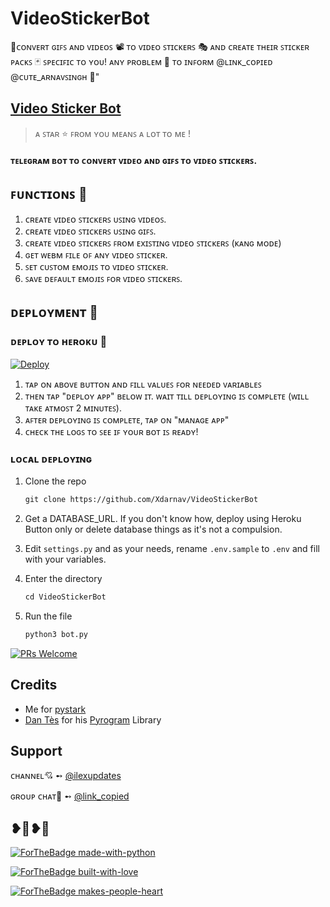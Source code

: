 # VideoStickerBot
🌱ᴄᴏɴᴠᴇʀᴛ ɢɪꜰꜱ ᴀɴᴅ ᴠɪᴅᴇᴏꜱ 📽️ ᴛᴏ ᴠɪᴅᴇᴏ ꜱᴛɪᴄᴋᴇʀꜱ 🎭 ᴀɴᴅ ᴄʀᴇᴀᴛᴇ ᴛʜᴇɪʀ ꜱᴛɪᴄᴋᴇʀ ᴘᴀᴄᴋꜱ 🃏 ꜱᴘᴇᴄɪꜰɪᴄ ᴛᴏ ʏᴏᴜ! ᴀɴʏ ᴘʀᴏʙʟᴇᴍ 🥏 ᴛᴏ ɪɴꜰᴏʀᴍ @ʟɪɴᴋ_ᴄᴏᴘɪᴇᴅ @ᴄᴜᴛᴇ_ᴀʀɴᴀᴠꜱɪɴɢʜ 🥀"

## [Video Sticker Bot](https://t.me/Video_StickerBot)

> ᴀ ꜱᴛᴀʀ ⭐ ꜰʀᴏᴍ ʏᴏᴜ ᴍᴇᴀɴꜱ ᴀ ʟᴏᴛ ᴛᴏ ᴍᴇ !

#### ᴛᴇʟᴇɢʀᴀᴍ ʙᴏᴛ ᴛᴏ ᴄᴏɴᴠᴇʀᴛ ᴠɪᴅᴇᴏ ᴀɴᴅ ɢɪꜰꜱ ᴛᴏ ᴠɪᴅᴇᴏ ꜱᴛɪᴄᴋᴇʀꜱ.

## ꜰᴜɴᴄᴛɪᴏɴꜱ 🎊

1. ᴄʀᴇᴀᴛᴇ ᴠɪᴅᴇᴏ ꜱᴛɪᴄᴋᴇʀꜱ ᴜꜱɪɴɢ ᴠɪᴅᴇᴏꜱ.
2. ᴄʀᴇᴀᴛᴇ ᴠɪᴅᴇᴏ ꜱᴛɪᴄᴋᴇʀꜱ ᴜꜱɪɴɢ ɢɪꜰꜱ.
3. ᴄʀᴇᴀᴛᴇ ᴠɪᴅᴇᴏ ꜱᴛɪᴄᴋᴇʀꜱ ꜰʀᴏᴍ ᴇxɪꜱᴛɪɴɢ ᴠɪᴅᴇᴏ ꜱᴛɪᴄᴋᴇʀꜱ (ᴋᴀɴɢ ᴍᴏᴅᴇ)
4. ɢᴇᴛ ᴡᴇʙᴍ ꜰɪʟᴇ ᴏꜰ ᴀɴʏ ᴠɪᴅᴇᴏ ꜱᴛɪᴄᴋᴇʀ.
5. ꜱᴇᴛ ᴄᴜꜱᴛᴏᴍ ᴇᴍᴏᴊɪꜱ ᴛᴏ ᴠɪᴅᴇᴏ ꜱᴛɪᴄᴋᴇʀ.
6. ꜱᴀᴠᴇ ᴅᴇꜰᴀᴜʟᴛ ᴇᴍᴏᴊɪꜱ ꜰᴏʀ ᴠɪᴅᴇᴏ ꜱᴛɪᴄᴋᴇʀꜱ.

## ᴅᴇᴘʟᴏʏᴍᴇɴᴛ 🎉

### ᴅᴇᴘʟᴏʏ ᴛᴏ ʜᴇʀᴏᴋᴜ 💜

[![Deploy](https://www.herokucdn.com/deploy/button.svg)](https://heroku.com/deploy?template=https://github.com/Xdarnav/VideoStickerBot)

1. ᴛᴀᴘ ᴏɴ ᴀʙᴏᴠᴇ ʙᴜᴛᴛᴏɴ ᴀɴᴅ ꜰɪʟʟ ᴠᴀʟᴜᴇꜱ ꜰᴏʀ ɴᴇᴇᴅᴇᴅ ᴠᴀʀɪᴀʙʟᴇꜱ
2. ᴛʜᴇɴ ᴛᴀᴘ "ᴅᴇᴘʟᴏʏ ᴀᴘᴘ" ʙᴇʟᴏᴡ ɪᴛ. ᴡᴀɪᴛ ᴛɪʟʟ ᴅᴇᴘʟᴏʏɪɴɢ ɪꜱ ᴄᴏᴍᴘʟᴇᴛᴇ (ᴡɪʟʟ ᴛᴀᴋᴇ ᴀᴛᴍᴏꜱᴛ 2 ᴍɪɴᴜᴛᴇꜱ).
3. ᴀꜰᴛᴇʀ ᴅᴇᴘʟᴏʏɪɴɢ ɪꜱ ᴄᴏᴍᴘʟᴇᴛᴇ, ᴛᴀᴘ ᴏɴ "ᴍᴀɴᴀɢᴇ ᴀᴘᴘ"
4. ᴄʜᴇᴄᴋ ᴛʜᴇ ʟᴏɢꜱ ᴛᴏ ꜱᴇᴇ ɪꜰ ʏᴏᴜʀ ʙᴏᴛ ɪꜱ ʀᴇᴀᴅʏ!

### ʟᴏᴄᴀʟ ᴅᴇᴘʟᴏʏɪɴɢ

1. Clone the repo
   ```markdown
   git clone https://github.com/Xdarnav/VideoStickerBot
   ```
2. Get a DATABASE_URL. If you don't know how, deploy using Heroku Button only or delete database things as it's not a compulsion.
   
3. Edit `settings.py` and as your needs, rename `.env.sample` to `.env` and fill with your variables.

4. Enter the directory
   ```markdown
   cd VideoStickerBot
   ```
5. Run the file
   ```markdown
   python3 bot.py
   ```


[![PRs Welcome](https://img.shields.io/badge/PRs-welcome-brightgreen.svg?style=flat-square)](http://makeapullrequest.com)

## Credits

- Me for [pystark](https://github.com/Xdarnav/pystark)
- [Dan Tès](https://github.com/delivrance) for his [Pyrogram](https://docs.pyrogram.org) Library

## Support

ᴄʜᴀɴɴᴇʟ💘 ➻ [@ilexupdates](https://t.me/ilexupdates)

ɢʀᴏᴜᴘ ᴄʜᴀᴛ💖 ➻ [@link_copied](https://t.me/link_copied)

## ❥💓❥💓

[![ForTheBadge made-with-python](http://ForTheBadge.com/images/badges/made-with-python.svg)](https://www.python.org/)

[![ForTheBadge built-with-love](http://ForTheBadge.com/images/badges/built-with-love.svg)](https://github.com/Xdarnav)

[![ForTheBadge makes-people-heart](http://ForTheBadge.com/images/badges/makes-people-smile.svg)](https://github.com/Xdarnav)
